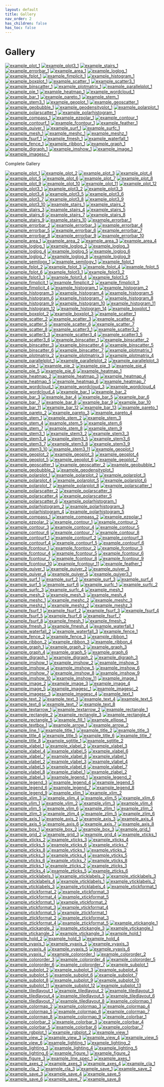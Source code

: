 ```yaml
---
layout: default
title: Gallery
nav_order: 2
has_children: false
has_toc: false
---
```

# Gallery

[![example_plot_1](examples/line_plot/plot/plot_1_thumb.png)](GALLERY.md#plot_1) [![example_plot3_1](examples/line_plot/plot3/plot3_1_thumb.png)](GALLERY.md#plot3_1) [![example_stairs_1](examples/line_plot/stairs/stairs_1_thumb.png)](GALLERY.md#stairs_1) [![example_errorbar_1](examples/line_plot/errorbar/errorbar_1_thumb.png)](GALLERY.md#errorbar_1) [![example_area_1](examples/line_plot/area/area_1_thumb.png)](GALLERY.md#area_1) [![example_loglog_1](examples/line_plot/loglog/loglog_1_thumb.png)](GALLERY.md#loglog_1) [![example_fplot_1](examples/line_plot/fplot/fplot_1_thumb.png)](GALLERY.md#fplot_1) [![example_fimplicit_1](examples/line_plot/fimplicit/fimplicit_1_thumb.png)](GALLERY.md#fimplicit_1)  [![example_histogram_1](examples/data_distribution/histogram/histogram_1_thumb.png)](GALLERY.md#histogram_1) [![example_boxplot_1](examples/data_distribution/boxplot/boxplot_1_thumb.png)](GALLERY.md#boxplot_1) [![example_scatter_1](examples/data_distribution/scatter/scatter_1_thumb.png)](GALLERY.md#scatter_1) [![example_scatter3_1](examples/data_distribution/scatter3/scatter3_1_thumb.png)](GALLERY.md#scatter3_1) [![example_binscatter_1](examples/data_distribution/binscatter/binscatter_1_thumb.png)](GALLERY.md#binscatter_1)  [![example_plotmatrix_1](examples/data_distribution/plotmatrix/plotmatrix_1_thumb.png)](GALLERY.md#plotmatrix_1)  [![example_parallelplot_1](examples/data_distribution/parallelplot/parallelplot_1_thumb.png)](GALLERY.md#parallelplot_1)  [![example_pie_1](examples/data_distribution/pie/pie_1_thumb.png)](GALLERY.md#pie_1)  [![example_heatmap_1](examples/data_distribution/heatmap/heatmap_1_thumb.png)](GALLERY.md#heatmap_1)  [![example_wordcloud_1](examples/data_distribution/wordcloud/wordcloud_1_thumb.png)](GALLERY.md#wordcloud_1)  [![example_bar_1](examples/discrete_data/bar/bar_1_thumb.png)](GALLERY.md#bar_1)  [![example_pareto_1](examples/discrete_data/pareto/pareto_1_thumb.png)](GALLERY.md#pareto_1)  [![example_stem_1](examples/discrete_data/stem/stem_1_thumb.png)](GALLERY.md#stem_1)  [![example_stem3_1](examples/discrete_data/stem3/stem3_1_thumb.png)](GALLERY.md#stem3_1)  [![example_geoplot_1](examples/geography/geoplot/geoplot_1_thumb.png)](GALLERY.md#geoplot_1)  [![example_geoscatter_1](examples/geography/geoscatter/geoscatter_1_thumb.png)](GALLERY.md#geoscatter_1)  [![example_geobubble_1](examples/geography/geobubble/geobubble_1_thumb.png)](GALLERY.md#geobubble_1)  [![example_geodensityplot_1](examples/geography/geodensityplot/geodensityplot_1_thumb.png)](GALLERY.md#geodensityplot_1)  [![example_polarplot_1](examples/polar_plots/polarplot/polarplot_1_thumb.png)](GALLERY.md#polarplot_1)  [![example_polarscatter_1](examples/polar_plots/polarscatter/polarscatter_1_thumb.png)](GALLERY.md#polarscatter_1)  [![example_polarhistogram_1](examples/polar_plots/polarhistogram/polarhistogram_1_thumb.png)](GALLERY.md#polarhistogram_1)  [![example_compass_1](examples/polar_plots/compass/compass_1_thumb.png)](GALLERY.md#compass_1)  [![example_ezpolar_1](examples/polar_plots/ezpolar/ezpolar_1_thumb.png)](GALLERY.md#ezpolar_1)  [![example_contour_1](examples/contour_plots/contour/contour_1_thumb.png)](GALLERY.md#contour_1)  [![example_contourf_1](examples/contour_plots/contourf/contourf_1_thumb.png)](GALLERY.md#contourf_1)  [![example_fcontour_1](examples/contour_plots/fcontour/fcontour_1_thumb.png)](GALLERY.md#fcontour_1)  [![example_feather_1](examples/vector_fields/feather/feather_1_thumb.png)](GALLERY.md#feather_1)  [![example_quiver_1](examples/vector_fields/quiver/quiver_1_thumb.png)](GALLERY.md#quiver_1)  [![example_surf_1](examples/surfaces/surf/surf_1_thumb.png)](GALLERY.md#surf_1)  [![example_surfc_1](examples/surfaces/surfc/surfc_1_thumb.png)](GALLERY.md#surfc_1)  [![example_mesh_1](examples/surfaces/mesh/mesh_1_thumb.png)](GALLERY.md#mesh_1)  [![example_meshc_1](examples/surfaces/meshc/meshc_1_thumb.png)](GALLERY.md#meshc_1)  [![example_meshz_1](examples/surfaces/meshz/meshz_1_thumb.png)](GALLERY.md#meshz_1)  [![example_fsurf_1](examples/surfaces/fsurf/fsurf_1_thumb.png)](GALLERY.md#fsurf_1)  [![example_fmesh_1](examples/surfaces/fmesh/fmesh_1_thumb.png)](GALLERY.md#fmesh_1)  [![example_waterfall_1](examples/surfaces/waterfall/waterfall_1_thumb.png)](GALLERY.md#waterfall_1)  [![example_fence_1](examples/surfaces/fence/fence_1_thumb.png)](GALLERY.md#fence_1)  [![example_ribbon_1](examples/surfaces/ribbon/ribbon_1_thumb.png)](GALLERY.md#ribbon_1)  [![example_graph_1](examples/graphs/graph/graph_1_thumb.png)](GALLERY.md#graph_1)  [![example_digraph_1](examples/graphs/digraph/digraph_1_thumb.png)](GALLERY.md#digraph_1)  [![example_imshow_1](examples/images/imshow/imshow_1_thumb.png)](GALLERY.md#imshow_1)  [![example_image_1](examples/images/image/image_1_thumb.png)](GALLERY.md#image_1)  [![example_imagesc_1](examples/images/imagesc/imagesc_1_thumb.png)](GALLERY.md#imagesc_1)


Complete Gallery
    
[![example_plot_1](examples/line_plot/plot/plot_1_thumb.png)](GALLERY.md#plot_1)  [![example_plot_2](examples/line_plot/plot/plot_2_thumb.png)](GALLERY.md#plot_2)  [![example_plot_3](examples/line_plot/plot/plot_3_thumb.png)](GALLERY.md#plot_3)  [![example_plot_4](examples/line_plot/plot/plot_4_thumb.png)](GALLERY.md#plot_4)  [![example_plot_5](examples/line_plot/plot/plot_5_thumb.png)](GALLERY.md#plot_5)  [![example_plot_6](examples/line_plot/plot/plot_6_thumb.png)](GALLERY.md#plot_6)  [![example_plot_7](examples/line_plot/plot/plot_7_thumb.png)](GALLERY.md#plot_7)  [![example_plot_8](examples/line_plot/plot/plot_8_thumb.png)](GALLERY.md#plot_8)  [![example_plot_9](examples/line_plot/plot/plot_9_thumb.png)](GALLERY.md#plot_9)  [![example_plot_10](examples/line_plot/plot/plot_10_thumb.png)](GALLERY.md#plot_10)  [![example_plot_11](examples/line_plot/plot/plot_11_thumb.png)](GALLERY.md#plot_11)  [![example_plot_12](examples/line_plot/plot/plot_12_thumb.png)](GALLERY.md#plot_12)  [![example_plot3_1](examples/line_plot/plot3/plot3_1_thumb.png)](GALLERY.md#plot3_1)  [![example_plot3_2](examples/line_plot/plot3/plot3_2_thumb.png)](GALLERY.md#plot3_2)  [![example_plot3_3](examples/line_plot/plot3/plot3_3_thumb.png)](GALLERY.md#plot3_3)  [![example_plot3_4](examples/line_plot/plot3/plot3_4_thumb.png)](GALLERY.md#plot3_4)  [![example_plot3_5](examples/line_plot/plot3/plot3_5_thumb.png)](GALLERY.md#plot3_5)  [![example_plot3_6](examples/line_plot/plot3/plot3_6_thumb.png)](GALLERY.md#plot3_6)  [![example_plot3_7](examples/line_plot/plot3/plot3_7_thumb.png)](GALLERY.md#plot3_7)  [![example_plot3_8](examples/line_plot/plot3/plot3_8_thumb.png)](GALLERY.md#plot3_8)  [![example_plot3_9](examples/line_plot/plot3/plot3_9_thumb.png)](GALLERY.md#plot3_9)  [![example_plot3_10](examples/line_plot/plot3/plot3_10_thumb.png)](GALLERY.md#plot3_10)  [![example_stairs_1](examples/line_plot/stairs/stairs_1_thumb.png)](GALLERY.md#stairs_1)  [![example_stairs_2](examples/line_plot/stairs/stairs_2_thumb.png)](GALLERY.md#stairs_2)  [![example_stairs_3](examples/line_plot/stairs/stairs_3_thumb.png)](GALLERY.md#stairs_3)  [![example_stairs_4](examples/line_plot/stairs/stairs_4_thumb.png)](GALLERY.md#stairs_4)  [![example_stairs_5](examples/line_plot/stairs/stairs_5_thumb.png)](GALLERY.md#stairs_5)  [![example_stairs_6](examples/line_plot/stairs/stairs_6_thumb.png)](GALLERY.md#stairs_6)  [![example_stairs_7](examples/line_plot/stairs/stairs_7_thumb.png)](GALLERY.md#stairs_7)  [![example_stairs_8](examples/line_plot/stairs/stairs_8_thumb.png)](GALLERY.md#stairs_8)  [![example_stairs_9](examples/line_plot/stairs/stairs_9_thumb.png)](GALLERY.md#stairs_9)  [![example_stairs_10](examples/line_plot/stairs/stairs_10_thumb.png)](GALLERY.md#stairs_10)  [![example_errorbar_1](examples/line_plot/errorbar/errorbar_1_thumb.png)](GALLERY.md#errorbar_1)  [![example_errorbar_2](examples/line_plot/errorbar/errorbar_2_thumb.png)](GALLERY.md#errorbar_2)  [![example_errorbar_3](examples/line_plot/errorbar/errorbar_3_thumb.png)](GALLERY.md#errorbar_3)  [![example_errorbar_4](examples/line_plot/errorbar/errorbar_4_thumb.png)](GALLERY.md#errorbar_4)  [![example_errorbar_5](examples/line_plot/errorbar/errorbar_5_thumb.png)](GALLERY.md#errorbar_5)  [![example_errorbar_6](examples/line_plot/errorbar/errorbar_6_thumb.png)](GALLERY.md#errorbar_6)  [![example_errorbar_7](examples/line_plot/errorbar/errorbar_7_thumb.png)](GALLERY.md#errorbar_7)  [![example_errorbar_8](examples/line_plot/errorbar/errorbar_8_thumb.png)](GALLERY.md#errorbar_8)  [![example_errorbar_9](examples/line_plot/errorbar/errorbar_9_thumb.png)](GALLERY.md#errorbar_9)  [![example_errorbar_10](examples/line_plot/errorbar/errorbar_10_thumb.png)](GALLERY.md#errorbar_10)  [![example_area_1](examples/line_plot/area/area_1_thumb.png)](GALLERY.md#area_1)  [![example_area_2](examples/line_plot/area/area_2_thumb.png)](GALLERY.md#area_2)  [![example_area_3](examples/line_plot/area/area_3_thumb.png)](GALLERY.md#area_3)  [![example_area_4](examples/line_plot/area/area_4_thumb.png)](GALLERY.md#area_4)  [![example_loglog_1](examples/line_plot/loglog/loglog_1_thumb.png)](GALLERY.md#loglog_1)  [![example_loglog_2](examples/line_plot/loglog/loglog_2_thumb.png)](GALLERY.md#loglog_2)  [![example_loglog_3](examples/line_plot/loglog/loglog_3_thumb.png)](GALLERY.md#loglog_3)  [![example_loglog_4](examples/line_plot/loglog/loglog_4_thumb.png)](GALLERY.md#loglog_4)  [![example_loglog_5](examples/line_plot/loglog/loglog_5_thumb.png)](GALLERY.md#loglog_5)  [![example_loglog_6](examples/line_plot/loglog/loglog_6_thumb.png)](GALLERY.md#loglog_6)  [![example_loglog_7](examples/line_plot/loglog/loglog_7_thumb.png)](GALLERY.md#loglog_7)  [![example_loglog_8](examples/line_plot/loglog/loglog_8_thumb.png)](GALLERY.md#loglog_8)  [![example_loglog_9](examples/line_plot/loglog/loglog_9_thumb.png)](GALLERY.md#loglog_9)  [![example_semilogx_1](examples/line_plot/semilogx/semilogx_1_thumb.png)](GALLERY.md#semilogx_1)  [![example_semilogy_1](examples/line_plot/semilogy/semilogy_1_thumb.png)](GALLERY.md#semilogy_1)  [![example_fplot_1](examples/line_plot/fplot/fplot_1_thumb.png)](GALLERY.md#fplot_1)  [![example_fplot_2](examples/line_plot/fplot/fplot_2_thumb.png)](GALLERY.md#fplot_2)  [![example_fplot_3](examples/line_plot/fplot/fplot_3_thumb.png)](GALLERY.md#fplot_3)  [![example_fplot_4](examples/line_plot/fplot/fplot_4_thumb.png)](GALLERY.md#fplot_4)  [![example_fplot_5](examples/line_plot/fplot/fplot_5_thumb.png)](GALLERY.md#fplot_5)  [![example_fplot_6](examples/line_plot/fplot/fplot_6_thumb.png)](GALLERY.md#fplot_6)  [![example_fplot3_1](examples/line_plot/fplot3/fplot3_1_thumb.png)](GALLERY.md#fplot3_1)  [![example_fplot3_2](examples/line_plot/fplot3/fplot3_2_thumb.png)](GALLERY.md#fplot3_2)  [![example_fplot3_3](examples/line_plot/fplot3/fplot3_3_thumb.png)](GALLERY.md#fplot3_3)  [![example_fplot3_4](examples/line_plot/fplot3/fplot3_4_thumb.png)](GALLERY.md#fplot3_4)  [![example_fplot3_5](examples/line_plot/fplot3/fplot3_5_thumb.png)](GALLERY.md#fplot3_5)  [![example_fimplicit_1](examples/line_plot/fimplicit/fimplicit_1_thumb.png)](GALLERY.md#fimplicit_1)  [![example_fimplicit_2](examples/line_plot/fimplicit/fimplicit_2_thumb.png)](GALLERY.md#fimplicit_2)  [![example_fimplicit_3](examples/line_plot/fimplicit/fimplicit_3_thumb.png)](GALLERY.md#fimplicit_3)  [![example_fimplicit_4](examples/line_plot/fimplicit/fimplicit_4_thumb.png)](GALLERY.md#fimplicit_4)  [![example_histogram_1](examples/data_distribution/histogram/histogram_1_thumb.png)](GALLERY.md#histogram_1)  [![example_histogram_2](examples/data_distribution/histogram/histogram_2_thumb.png)](GALLERY.md#histogram_2)  [![example_histogram_3](examples/data_distribution/histogram/histogram_3_thumb.png)](GALLERY.md#histogram_3)  [![example_histogram_4](examples/data_distribution/histogram/histogram_4_thumb.png)](GALLERY.md#histogram_4)  [![example_histogram_5](examples/data_distribution/histogram/histogram_5_thumb.png)](GALLERY.md#histogram_5)  [![example_histogram_6](examples/data_distribution/histogram/histogram_6_thumb.png)](GALLERY.md#histogram_6)  [![example_histogram_7](examples/data_distribution/histogram/histogram_7_thumb.png)](GALLERY.md#histogram_7)  [![example_histogram_8](examples/data_distribution/histogram/histogram_8_thumb.png)](GALLERY.md#histogram_8)  [![example_histogram_9](examples/data_distribution/histogram/histogram_9_thumb.png)](GALLERY.md#histogram_9)  [![example_histogram_10](examples/data_distribution/histogram/histogram_10_thumb.png)](GALLERY.md#histogram_10)  [![example_histogram_11](examples/data_distribution/histogram/histogram_11_thumb.png)](GALLERY.md#histogram_11)  [![example_histogram_12](examples/data_distribution/histogram/histogram_12_thumb.png)](GALLERY.md#histogram_12)  [![example_histogram_14](examples/data_distribution/histogram/histogram_14_thumb.png)](GALLERY.md#histogram_14)  [![example_boxplot_1](examples/data_distribution/boxplot/boxplot_1_thumb.png)](GALLERY.md#boxplot_1)  [![example_boxplot_2](examples/data_distribution/boxplot/boxplot_2_thumb.png)](GALLERY.md#boxplot_2)  [![example_boxplot_3](examples/data_distribution/boxplot/boxplot_3_thumb.png)](GALLERY.md#boxplot_3)  [![example_scatter_1](examples/data_distribution/scatter/scatter_1_thumb.png)](GALLERY.md#scatter_1)  [![example_scatter_2](examples/data_distribution/scatter/scatter_2_thumb.png)](GALLERY.md#scatter_2)  [![example_scatter_3](examples/data_distribution/scatter/scatter_3_thumb.png)](GALLERY.md#scatter_3)  [![example_scatter_4](examples/data_distribution/scatter/scatter_4_thumb.png)](GALLERY.md#scatter_4)  [![example_scatter_5](examples/data_distribution/scatter/scatter_5_thumb.png)](GALLERY.md#scatter_5)  [![example_scatter_6](examples/data_distribution/scatter/scatter_6_thumb.png)](GALLERY.md#scatter_6)  [![example_scatter_7](examples/data_distribution/scatter/scatter_7_thumb.png)](GALLERY.md#scatter_7)  [![example_scatter_8](examples/data_distribution/scatter/scatter_8_thumb.png)](GALLERY.md#scatter_8)  [![example_scatter3_1](examples/data_distribution/scatter3/scatter3_1_thumb.png)](GALLERY.md#scatter3_1)  [![example_scatter3_2](examples/data_distribution/scatter3/scatter3_2_thumb.png)](GALLERY.md#scatter3_2)  [![example_scatter3_3](examples/data_distribution/scatter3/scatter3_3_thumb.png)](GALLERY.md#scatter3_3)  [![example_scatter3_4](examples/data_distribution/scatter3/scatter3_4_thumb.png)](GALLERY.md#scatter3_4)  [![example_scatter3_5](examples/data_distribution/scatter3/scatter3_5_thumb.png)](GALLERY.md#scatter3_5)  [![example_scatter3_6](examples/data_distribution/scatter3/scatter3_6_thumb.png)](GALLERY.md#scatter3_6)  [![example_binscatter_1](examples/data_distribution/binscatter/binscatter_1_thumb.png)](GALLERY.md#binscatter_1)  [![example_binscatter_2](examples/data_distribution/binscatter/binscatter_2_thumb.png)](GALLERY.md#binscatter_2)  [![example_binscatter_3](examples/data_distribution/binscatter/binscatter_3_thumb.png)](GALLERY.md#binscatter_3)  [![example_binscatter_4](examples/data_distribution/binscatter/binscatter_4_thumb.png)](GALLERY.md#binscatter_4)  [![example_binscatter_5](examples/data_distribution/binscatter/binscatter_5_thumb.png)](GALLERY.md#binscatter_5)  [![example_binscatter_6](examples/data_distribution/binscatter/binscatter_6_thumb.png)](GALLERY.md#binscatter_6)  [![example_binscatter_7](examples/data_distribution/binscatter/binscatter_7_thumb.png)](GALLERY.md#binscatter_7)  [![example_plotmatrix_1](examples/data_distribution/plotmatrix/plotmatrix_1_thumb.png)](GALLERY.md#plotmatrix_1)  [![example_plotmatrix_2](examples/data_distribution/plotmatrix/plotmatrix_2_thumb.png)](GALLERY.md#plotmatrix_2)  [![example_plotmatrix_3](examples/data_distribution/plotmatrix/plotmatrix_3_thumb.png)](GALLERY.md#plotmatrix_3)  [![example_plotmatrix_4](examples/data_distribution/plotmatrix/plotmatrix_4_thumb.png)](GALLERY.md#plotmatrix_4)  [![example_parallelplot_1](examples/data_distribution/parallelplot/parallelplot_1_thumb.png)](GALLERY.md#parallelplot_1)  [![example_parallelplot_2](examples/data_distribution/parallelplot/parallelplot_2_thumb.png)](GALLERY.md#parallelplot_2)  [![example_parallelplot_3](examples/data_distribution/parallelplot/parallelplot_3_thumb.png)](GALLERY.md#parallelplot_3)  [![example_pie_1](examples/data_distribution/pie/pie_1_thumb.png)](GALLERY.md#pie_1)  [![example_pie_2](examples/data_distribution/pie/pie_2_thumb.png)](GALLERY.md#pie_2)  [![example_pie_3](examples/data_distribution/pie/pie_3_thumb.png)](GALLERY.md#pie_3)  [![example_pie_4](examples/data_distribution/pie/pie_4_thumb.png)](GALLERY.md#pie_4)  [![example_pie_5](examples/data_distribution/pie/pie_5_thumb.png)](GALLERY.md#pie_5)  [![example_pie_6](examples/data_distribution/pie/pie_6_thumb.png)](GALLERY.md#pie_6)  [![example_heatmap_1](examples/data_distribution/heatmap/heatmap_1_thumb.png)](GALLERY.md#heatmap_1)  [![example_heatmap_2](examples/data_distribution/heatmap/heatmap_2_thumb.png)](GALLERY.md#heatmap_2)  [![example_heatmap_3](examples/data_distribution/heatmap/heatmap_3_thumb.png)](GALLERY.md#heatmap_3)  [![example_heatmap_4](examples/data_distribution/heatmap/heatmap_4_thumb.png)](GALLERY.md#heatmap_4)  [![example_heatmap_5](examples/data_distribution/heatmap/heatmap_5_thumb.png)](GALLERY.md#heatmap_5)  [![example_heatmap_6](examples/data_distribution/heatmap/heatmap_6_thumb.png)](GALLERY.md#heatmap_6)  [![example_heatmap_7](examples/data_distribution/heatmap/heatmap_7_thumb.png)](GALLERY.md#heatmap_7)  [![example_wordcloud_1](examples/data_distribution/wordcloud/wordcloud_1_thumb.png)](GALLERY.md#wordcloud_1)  [![example_wordcloud_3](examples/data_distribution/wordcloud/wordcloud_3_thumb.png)](GALLERY.md#wordcloud_3)  [![example_wordcloud_4](examples/data_distribution/wordcloud/wordcloud_4_thumb.png)](GALLERY.md#wordcloud_4)  [![example_wordcloud_4](examples/data_distribution/wordcloud/wordcloud_4_thumb.png)](GALLERY.md#wordcloud_4)  [![example_bar_1](examples/discrete_data/bar/bar_1_thumb.png)](GALLERY.md#bar_1)  [![example_bar_2](examples/discrete_data/bar/bar_2_thumb.png)](GALLERY.md#bar_2)  [![example_bar_3](examples/discrete_data/bar/bar_3_thumb.png)](GALLERY.md#bar_3)  [![example_bar_4](examples/discrete_data/bar/bar_4_thumb.png)](GALLERY.md#bar_4)  [![example_bar_5](examples/discrete_data/bar/bar_5_thumb.png)](GALLERY.md#bar_5)  [![example_bar_6](examples/discrete_data/bar/bar_6_thumb.png)](GALLERY.md#bar_6)  [![example_bar_7](examples/discrete_data/bar/bar_7_thumb.png)](GALLERY.md#bar_7)  [![example_bar_8](examples/discrete_data/bar/bar_8_thumb.png)](GALLERY.md#bar_8)  [![example_bar_9](examples/discrete_data/bar/bar_9_thumb.png)](GALLERY.md#bar_9)  [![example_bar_10](examples/discrete_data/bar/bar_10_thumb.png)](GALLERY.md#bar_10)  [![example_bar_11](examples/discrete_data/bar/bar_11_thumb.png)](GALLERY.md#bar_11)  [![example_bar_12](examples/discrete_data/bar/bar_12_thumb.png)](GALLERY.md#bar_12)  [![example_bar_13](examples/discrete_data/bar/bar_13_thumb.png)](GALLERY.md#bar_13)  [![example_pareto_1](examples/discrete_data/pareto/pareto_1_thumb.png)](GALLERY.md#pareto_1)  [![example_pareto_2](examples/discrete_data/pareto/pareto_2_thumb.png)](GALLERY.md#pareto_2)  [![example_pareto_3](examples/discrete_data/pareto/pareto_3_thumb.png)](GALLERY.md#pareto_3)  [![example_pareto_4](examples/discrete_data/pareto/pareto_4_thumb.png)](GALLERY.md#pareto_4)  [![example_stem_1](examples/discrete_data/stem/stem_1_thumb.png)](GALLERY.md#stem_1)  [![example_stem_2](examples/discrete_data/stem/stem_2_thumb.png)](GALLERY.md#stem_2)  [![example_stem_3](examples/discrete_data/stem/stem_3_thumb.png)](GALLERY.md#stem_3)  [![example_stem_4](examples/discrete_data/stem/stem_4_thumb.png)](GALLERY.md#stem_4)  [![example_stem_5](examples/discrete_data/stem/stem_5_thumb.png)](GALLERY.md#stem_5)  [![example_stem_6](examples/discrete_data/stem/stem_6_thumb.png)](GALLERY.md#stem_6)  [![example_stem_7](examples/discrete_data/stem/stem_7_thumb.png)](GALLERY.md#stem_7)  [![example_stem_8](examples/discrete_data/stem/stem_8_thumb.png)](GALLERY.md#stem_8)  [![example_stem_9](examples/discrete_data/stem/stem_9_thumb.png)](GALLERY.md#stem_9)  [![example_stem3_1](examples/discrete_data/stem3/stem3_1_thumb.png)](GALLERY.md#stem3_1)  [![example_stem3_2](examples/discrete_data/stem3/stem3_2_thumb.png)](GALLERY.md#stem3_2)  [![example_stem3_3](examples/discrete_data/stem3/stem3_3_thumb.png)](GALLERY.md#stem3_3)  [![example_stem3_4](examples/discrete_data/stem3/stem3_4_thumb.png)](GALLERY.md#stem3_4)  [![example_stem3_5](examples/discrete_data/stem3/stem3_5_thumb.png)](GALLERY.md#stem3_5)  [![example_stem3_6](examples/discrete_data/stem3/stem3_6_thumb.png)](GALLERY.md#stem3_6)  [![example_stem3_7](examples/discrete_data/stem3/stem3_7_thumb.png)](GALLERY.md#stem3_7)  [![example_stem3_8](examples/discrete_data/stem3/stem3_8_thumb.png)](GALLERY.md#stem3_8)  [![example_stem3_9](examples/discrete_data/stem3/stem3_9_thumb.png)](GALLERY.md#stem3_9)  [![example_stem3_10](examples/discrete_data/stem3/stem3_10_thumb.png)](GALLERY.md#stem3_10)  [![example_stem3_11](examples/discrete_data/stem3/stem3_11_thumb.png)](GALLERY.md#stem3_11)  [![example_geoplot_1](examples/geography/geoplot/geoplot_1_thumb.png)](GALLERY.md#geoplot_1)  [![example_geoplot_2](examples/geography/geoplot/geoplot_2_thumb.png)](GALLERY.md#geoplot_2)  [![example_geoplot_3](examples/geography/geoplot/geoplot_3_thumb.png)](GALLERY.md#geoplot_3)  [![example_geoplot_4](examples/geography/geoplot/geoplot_4_thumb.png)](GALLERY.md#geoplot_4)  [![example_geoplot_5](examples/geography/geoplot/geoplot_5_thumb.png)](GALLERY.md#geoplot_5)  [![example_geoplot_6](examples/geography/geoplot/geoplot_6_thumb.png)](GALLERY.md#geoplot_6)  [![example_geoplot_7](examples/geography/geoplot/geoplot_7_thumb.png)](GALLERY.md#geoplot_7)  [![example_geoscatter_1](examples/geography/geoscatter/geoscatter_1_thumb.png)](GALLERY.md#geoscatter_1)  [![example_geoscatter_2](examples/geography/geoscatter/geoscatter_2_thumb.png)](GALLERY.md#geoscatter_2)  [![example_geobubble_1](examples/geography/geobubble/geobubble_1_thumb.png)](GALLERY.md#geobubble_1)  [![example_geobubble_2](examples/geography/geobubble/geobubble_2_thumb.png)](GALLERY.md#geobubble_2)  [![example_geodensityplot_1](examples/geography/geodensityplot/geodensityplot_1_thumb.png)](GALLERY.md#geodensityplot_1)  [![example_polarplot_1](examples/polar_plots/polarplot/polarplot_1_thumb.png)](GALLERY.md#polarplot_1)  [![example_polarplot_2](examples/polar_plots/polarplot/polarplot_2_thumb.png)](GALLERY.md#polarplot_2)  [![example_polarplot_3](examples/polar_plots/polarplot/polarplot_3_thumb.png)](GALLERY.md#polarplot_3)  [![example_polarplot_4](examples/polar_plots/polarplot/polarplot_4_thumb.png)](GALLERY.md#polarplot_4)  [![example_polarplot_5](examples/polar_plots/polarplot/polarplot_5_thumb.png)](GALLERY.md#polarplot_5)  [![example_polarplot_6](examples/polar_plots/polarplot/polarplot_6_thumb.png)](GALLERY.md#polarplot_6)  [![example_polarplot_7](examples/polar_plots/polarplot/polarplot_7_thumb.png)](GALLERY.md#polarplot_7)  [![example_polarplot_8](examples/polar_plots/polarplot/polarplot_8_thumb.png)](GALLERY.md#polarplot_8)  [![example_polarscatter_1](examples/polar_plots/polarscatter/polarscatter_1_thumb.png)](GALLERY.md#polarscatter_1)  [![example_polarscatter_2](examples/polar_plots/polarscatter/polarscatter_2_thumb.png)](GALLERY.md#polarscatter_2)  [![example_polarscatter_3](examples/polar_plots/polarscatter/polarscatter_3_thumb.png)](GALLERY.md#polarscatter_3)  [![example_polarscatter_4](examples/polar_plots/polarscatter/polarscatter_4_thumb.png)](GALLERY.md#polarscatter_4)  [![example_polarscatter_5](examples/polar_plots/polarscatter/polarscatter_5_thumb.png)](GALLERY.md#polarscatter_5)  [![example_polarscatter_6](examples/polar_plots/polarscatter/polarscatter_6_thumb.png)](GALLERY.md#polarscatter_6)  [![example_polarhistogram_1](examples/polar_plots/polarhistogram/polarhistogram_1_thumb.png)](GALLERY.md#polarhistogram_1)  [![example_polarhistogram_2](examples/polar_plots/polarhistogram/polarhistogram_2_thumb.png)](GALLERY.md#polarhistogram_2)  [![example_polarhistogram_3](examples/polar_plots/polarhistogram/polarhistogram_3_thumb.png)](GALLERY.md#polarhistogram_3)  [![example_polarhistogram_4](examples/polar_plots/polarhistogram/polarhistogram_4_thumb.png)](GALLERY.md#polarhistogram_4)  [![example_polarhistogram_5](examples/polar_plots/polarhistogram/polarhistogram_5_thumb.png)](GALLERY.md#polarhistogram_5)  [![example_compass_1](examples/polar_plots/compass/compass_1_thumb.png)](GALLERY.md#compass_1)  [![example_compass_2](examples/polar_plots/compass/compass_2_thumb.png)](GALLERY.md#compass_2)  [![example_ezpolar_1](examples/polar_plots/ezpolar/ezpolar_1_thumb.png)](GALLERY.md#ezpolar_1)  [![example_ezpolar_2](examples/polar_plots/ezpolar/ezpolar_2_thumb.png)](GALLERY.md#ezpolar_2)  [![example_contour_1](examples/contour_plots/contour/contour_1_thumb.png)](GALLERY.md#contour_1)  [![example_contour_2](examples/contour_plots/contour/contour_2_thumb.png)](GALLERY.md#contour_2)  [![example_contour_3](examples/contour_plots/contour/contour_3_thumb.png)](GALLERY.md#contour_3)  [![example_contour_4](examples/contour_plots/contour/contour_4_thumb.png)](GALLERY.md#contour_4)  [![example_contour_5](examples/contour_plots/contour/contour_5_thumb.png)](GALLERY.md#contour_5)  [![example_contour_6](examples/contour_plots/contour/contour_6_thumb.png)](GALLERY.md#contour_6)  [![example_contour_7](examples/contour_plots/contour/contour_7_thumb.png)](GALLERY.md#contour_7)  [![example_contour_8](examples/contour_plots/contour/contour_8_thumb.png)](GALLERY.md#contour_8)  [![example_contourf_1](examples/contour_plots/contourf/contourf_1_thumb.png)](GALLERY.md#contourf_1)  [![example_contourf_2](examples/contour_plots/contourf/contourf_2_thumb.png)](GALLERY.md#contourf_2)  [![example_contourf_3](examples/contour_plots/contourf/contourf_3_thumb.png)](GALLERY.md#contourf_3)  [![example_contourf_4](examples/contour_plots/contourf/contourf_4_thumb.png)](GALLERY.md#contourf_4)  [![example_contourf_5](examples/contour_plots/contourf/contourf_5_thumb.png)](GALLERY.md#contourf_5)  [![example_contourf_6](examples/contour_plots/contourf/contourf_6_thumb.png)](GALLERY.md#contourf_6)  [![example_fcontour_1](examples/contour_plots/fcontour/fcontour_1_thumb.png)](GALLERY.md#fcontour_1)  [![example_fcontour_2](examples/contour_plots/fcontour/fcontour_2_thumb.png)](GALLERY.md#fcontour_2)  [![example_fcontour_3](examples/contour_plots/fcontour/fcontour_3_thumb.png)](GALLERY.md#fcontour_3)  [![example_fcontour_4](examples/contour_plots/fcontour/fcontour_4_thumb.png)](GALLERY.md#fcontour_4)  [![example_fcontour_5](examples/contour_plots/fcontour/fcontour_5_thumb.png)](GALLERY.md#fcontour_5)  [![example_fcontour_6](examples/contour_plots/fcontour/fcontour_6_thumb.png)](GALLERY.md#fcontour_6)  [![example_fcontour_7](examples/contour_plots/fcontour/fcontour_7_thumb.png)](GALLERY.md#fcontour_7)  [![example_fcontour_8](examples/contour_plots/fcontour/fcontour_8_thumb.png)](GALLERY.md#fcontour_8)  [![example_fcontour_9](examples/contour_plots/fcontour/fcontour_9_thumb.png)](GALLERY.md#fcontour_9)  [![example_fcontour_10](examples/contour_plots/fcontour/fcontour_10_thumb.png)](GALLERY.md#fcontour_10)  [![example_fcontour_11](examples/contour_plots/fcontour/fcontour_11_thumb.png)](GALLERY.md#fcontour_11)  [![example_feather_1](examples/vector_fields/feather/feather_1_thumb.png)](GALLERY.md#feather_1)  [![example_quiver_1](examples/vector_fields/quiver/quiver_1_thumb.png)](GALLERY.md#quiver_1)  [![example_quiver_2](examples/vector_fields/quiver/quiver_2_thumb.png)](GALLERY.md#quiver_2)  [![example_quiver_3](examples/vector_fields/quiver/quiver_3_thumb.png)](GALLERY.md#quiver_3)  [![example_quiver_4](examples/vector_fields/quiver/quiver_4_thumb.png)](GALLERY.md#quiver_4)  [![example_quiver_5](examples/vector_fields/quiver/quiver_5_thumb.png)](GALLERY.md#quiver_5)  [![example_quiver3_1](examples/vector_fields/quiver3/quiver3_1_thumb.png)](GALLERY.md#quiver3_1)  [![example_surf_1](examples/surfaces/surf/surf_1_thumb.png)](GALLERY.md#surf_1)  [![example_surf_2](examples/surfaces/surf/surf_2_thumb.png)](GALLERY.md#surf_2)  [![example_surf_3](examples/surfaces/surf/surf_3_thumb.png)](GALLERY.md#surf_3)  [![example_surf_4](examples/surfaces/surf/surf_4_thumb.png)](GALLERY.md#surf_4)  [![example_surf_5](examples/surfaces/surf/surf_5_thumb.png)](GALLERY.md#surf_5)  [![example_surf_6](examples/surfaces/surf/surf_6_thumb.png)](GALLERY.md#surf_6)  [![example_surfc_1](examples/surfaces/surfc/surfc_1_thumb.png)](GALLERY.md#surfc_1)  [![example_surfc_2](examples/surfaces/surfc/surfc_2_thumb.png)](GALLERY.md#surfc_2)  [![example_surfc_3](examples/surfaces/surfc/surfc_3_thumb.png)](GALLERY.md#surfc_3)  [![example_surfc_4](examples/surfaces/surfc/surfc_4_thumb.png)](GALLERY.md#surfc_4)  [![example_mesh_1](examples/surfaces/mesh/mesh_1_thumb.png)](GALLERY.md#mesh_1)  [![example_mesh_2](examples/surfaces/mesh/mesh_2_thumb.png)](GALLERY.md#mesh_2)  [![example_mesh_3](examples/surfaces/mesh/mesh_3_thumb.png)](GALLERY.md#mesh_3)  [![example_mesh_4](examples/surfaces/mesh/mesh_4_thumb.png)](GALLERY.md#mesh_4)  [![example_meshc_1](examples/surfaces/meshc/meshc_1_thumb.png)](GALLERY.md#meshc_1)  [![example_meshc_2](examples/surfaces/meshc/meshc_2_thumb.png)](GALLERY.md#meshc_2)  [![example_meshc_3](examples/surfaces/meshc/meshc_3_thumb.png)](GALLERY.md#meshc_3)  [![example_meshz_1](examples/surfaces/meshz/meshz_1_thumb.png)](GALLERY.md#meshz_1)  [![example_meshz_2](examples/surfaces/meshz/meshz_2_thumb.png)](GALLERY.md#meshz_2)  [![example_meshz_3](examples/surfaces/meshz/meshz_3_thumb.png)](GALLERY.md#meshz_3)  [![example_fsurf_1](examples/surfaces/fsurf/fsurf_1_thumb.png)](GALLERY.md#fsurf_1)  [![example_fsurf_2](examples/surfaces/fsurf/fsurf_2_thumb.png)](GALLERY.md#fsurf_2)  [![example_fsurf_3](examples/surfaces/fsurf/fsurf_3_thumb.png)](GALLERY.md#fsurf_3)  [![example_fsurf_4](examples/surfaces/fsurf/fsurf_4_thumb.png)](GALLERY.md#fsurf_4)  [![example_fsurf_5](examples/surfaces/fsurf/fsurf_5_thumb.png)](GALLERY.md#fsurf_5)  [![example_fsurf_6](examples/surfaces/fsurf/fsurf_6_thumb.png)](GALLERY.md#fsurf_6)  [![example_fsurf_7](examples/surfaces/fsurf/fsurf_7_thumb.png)](GALLERY.md#fsurf_7)  [![example_fsurf_8](examples/surfaces/fsurf/fsurf_8_thumb.png)](GALLERY.md#fsurf_8)  [![example_fmesh_1](examples/surfaces/fmesh/fmesh_1_thumb.png)](GALLERY.md#fmesh_1)  [![example_fmesh_2](examples/surfaces/fmesh/fmesh_2_thumb.png)](GALLERY.md#fmesh_2)  [![example_fmesh_3](examples/surfaces/fmesh/fmesh_3_thumb.png)](GALLERY.md#fmesh_3)  [![example_fmesh_4](examples/surfaces/fmesh/fmesh_4_thumb.png)](GALLERY.md#fmesh_4)  [![example_waterfall_1](examples/surfaces/waterfall/waterfall_1_thumb.png)](GALLERY.md#waterfall_1)  [![example_waterfall_2](examples/surfaces/waterfall/waterfall_2_thumb.png)](GALLERY.md#waterfall_2)  [![example_waterfall_3](examples/surfaces/waterfall/waterfall_3_thumb.png)](GALLERY.md#waterfall_3)  [![example_fence_1](examples/surfaces/fence/fence_1_thumb.png)](GALLERY.md#fence_1)  [![example_fence_2](examples/surfaces/fence/fence_2_thumb.png)](GALLERY.md#fence_2)  [![example_fence_3](examples/surfaces/fence/fence_3_thumb.png)](GALLERY.md#fence_3)  [![example_ribbon_1](examples/surfaces/ribbon/ribbon_1_thumb.png)](GALLERY.md#ribbon_1)  [![example_ribbon_2](examples/surfaces/ribbon/ribbon_2_thumb.png)](GALLERY.md#ribbon_2)  [![example_ribbon_3](examples/surfaces/ribbon/ribbon_3_thumb.png)](GALLERY.md#ribbon_3)  [![example_ribbon_4](examples/surfaces/ribbon/ribbon_4_thumb.png)](GALLERY.md#ribbon_4)  [![example_graph_1](examples/graphs/graph/graph_1_thumb.png)](GALLERY.md#graph_1)  [![example_graph_2](examples/graphs/graph/graph_2_thumb.png)](GALLERY.md#graph_2)  [![example_graph_3](examples/graphs/graph/graph_3_thumb.png)](GALLERY.md#graph_3)  [![example_graph_4](examples/graphs/graph/graph_4_thumb.png)](GALLERY.md#graph_4)  [![example_graph_5](examples/graphs/graph/graph_5_thumb.png)](GALLERY.md#graph_5)  [![example_graph_6](examples/graphs/graph/graph_6_thumb.png)](GALLERY.md#graph_6)  [![example_digraph_1](examples/graphs/digraph/digraph_1_thumb.png)](GALLERY.md#digraph_1)  [![example_digraph_2](examples/graphs/digraph/digraph_2_thumb.png)](GALLERY.md#digraph_2)  [![example_digraph_3](examples/graphs/digraph/digraph_3_thumb.png)](GALLERY.md#digraph_3)  [![example_imshow_1](examples/images/imshow/imshow_1_thumb.png)](GALLERY.md#imshow_1)  [![example_imshow_2](examples/images/imshow/imshow_2_thumb.png)](GALLERY.md#imshow_2)  [![example_imshow_3](examples/images/imshow/imshow_3_thumb.png)](GALLERY.md#imshow_3)  [![example_imshow_4](examples/images/imshow/imshow_4_thumb.png)](GALLERY.md#imshow_4)  [![example_imshow_5](examples/images/imshow/imshow_5_thumb.png)](GALLERY.md#imshow_5)  [![example_imshow_6](examples/images/imshow/imshow_6_thumb.png)](GALLERY.md#imshow_6)  [![example_imshow_7](examples/images/imshow/imshow_7_thumb.png)](GALLERY.md#imshow_7)  [![example_imshow_8](examples/images/imshow/imshow_8_thumb.png)](GALLERY.md#imshow_8)  [![example_imshow_9](examples/images/imshow/imshow_9_thumb.png)](GALLERY.md#imshow_9)  [![example_imshow_10](examples/images/imshow/imshow_10_thumb.png)](GALLERY.md#imshow_10)  [![example_imshow_11](examples/images/imshow/imshow_11_thumb.png)](GALLERY.md#imshow_11)  [![example_image_1](examples/images/image/image_1_thumb.png)](GALLERY.md#image_1)  [![example_image_2](examples/images/image/image_2_thumb.png)](GALLERY.md#image_2)  [![example_image_3](examples/images/image/image_3_thumb.png)](GALLERY.md#image_3)  [![example_image_4](examples/images/image/image_4_thumb.png)](GALLERY.md#image_4)  [![example_image_5](examples/images/image/image_5_thumb.png)](GALLERY.md#image_5)  [![example_imagesc_1](examples/images/imagesc/imagesc_1_thumb.png)](GALLERY.md#imagesc_1)  [![example_imagesc_2](examples/images/imagesc/imagesc_2_thumb.png)](GALLERY.md#imagesc_2)  [![example_imagesc_3](examples/images/imagesc/imagesc_3_thumb.png)](GALLERY.md#imagesc_3)  [![example_imagesc_4](examples/images/imagesc/imagesc_4_thumb.png)](GALLERY.md#imagesc_4)  [![example_text_1](examples/annotations/text/text_1_thumb.png)](GALLERY.md#text_1)  [![example_text_2](examples/annotations/text/text_2_thumb.png)](GALLERY.md#text_2)  [![example_text_3](examples/annotations/text/text_3_thumb.png)](GALLERY.md#text_3)  [![example_text_4](examples/annotations/text/text_4_thumb.png)](GALLERY.md#text_4)  [![example_text_5](examples/annotations/text/text_5_thumb.png)](GALLERY.md#text_5)  [![example_text_6](examples/annotations/text/text_6_thumb.png)](GALLERY.md#text_6)  [![example_text_7](examples/annotations/text/text_7_thumb.png)](GALLERY.md#text_7)  [![example_text_8](examples/annotations/text/text_8_thumb.png)](GALLERY.md#text_8)  [![example_textarrow_1](examples/annotations/textarrow/textarrow_1_thumb.png)](GALLERY.md#textarrow_1)  [![example_textarrow_2](examples/annotations/textarrow/textarrow_2_thumb.png)](GALLERY.md#textarrow_2)  [![example_rectangle_1](examples/annotations/rectangle/rectangle_1_thumb.png)](GALLERY.md#rectangle_1)  [![example_rectangle_2](examples/annotations/rectangle/rectangle_2_thumb.png)](GALLERY.md#rectangle_2)  [![example_rectangle_3](examples/annotations/rectangle/rectangle_3_thumb.png)](GALLERY.md#rectangle_3)  [![example_rectangle_4](examples/annotations/rectangle/rectangle_4_thumb.png)](GALLERY.md#rectangle_4)  [![example_rectangle_5](examples/annotations/rectangle/rectangle_5_thumb.png)](GALLERY.md#rectangle_5)  [![example_fill_1](examples/annotations/fill/fill_1_thumb.png)](GALLERY.md#fill_1)  [![example_ellipse_1](examples/annotations/ellipse/ellipse_1_thumb.png)](GALLERY.md#ellipse_1)  [![example_textbox_1](examples/annotations/textbox/textbox_1_thumb.png)](GALLERY.md#textbox_1)  [![example_arrow_1](examples/annotations/arrow/arrow_1_thumb.png)](GALLERY.md#arrow_1)  [![example_arrow_2](examples/annotations/arrow/arrow_2_thumb.png)](GALLERY.md#arrow_2)  [![example_line_1](examples/annotations/line/line_1_thumb.png)](GALLERY.md#line_1)  [![example_title_1](examples/appearance/labels/title/title_1_thumb.png)](GALLERY.md#title_1)  [![example_title_2](examples/appearance/labels/title/title_2_thumb.png)](GALLERY.md#title_2)  [![example_title_3](examples/appearance/labels/title/title_3_thumb.png)](GALLERY.md#title_3)  [![example_title_4](examples/appearance/labels/title/title_4_thumb.png)](GALLERY.md#title_4)  [![example_title_5](examples/appearance/labels/title/title_5_thumb.png)](GALLERY.md#title_5)  [![example_title_6](examples/appearance/labels/title/title_6_thumb.png)](GALLERY.md#title_6)  [![example_title_7](examples/appearance/labels/title/title_7_thumb.png)](GALLERY.md#title_7)  [![example_title_8](examples/appearance/labels/title/title_8_thumb.png)](GALLERY.md#title_8)  [![example_sgtitle_1](examples/appearance/labels/sgtitle/sgtitle_1_thumb.png)](GALLERY.md#sgtitle_1)  [![example_sgtitle_2](examples/appearance/labels/sgtitle/sgtitle_2_thumb.png)](GALLERY.md#sgtitle_2)  [![example_xlabel_1](examples/appearance/labels/xlabel/xlabel_1_thumb.png)](GALLERY.md#xlabel_1)  [![example_xlabel_2](examples/appearance/labels/xlabel/xlabel_2_thumb.png)](GALLERY.md#xlabel_2)  [![example_xlabel_3](examples/appearance/labels/xlabel/xlabel_3_thumb.png)](GALLERY.md#xlabel_3)  [![example_xlabel_4](examples/appearance/labels/xlabel/xlabel_4_thumb.png)](GALLERY.md#xlabel_4)  [![example_xlabel_5](examples/appearance/labels/xlabel/xlabel_5_thumb.png)](GALLERY.md#xlabel_5)  [![example_xlabel_6](examples/appearance/labels/xlabel/xlabel_6_thumb.png)](GALLERY.md#xlabel_6)  [![example_xlabel_7](examples/appearance/labels/xlabel/xlabel_7_thumb.png)](GALLERY.md#xlabel_7)  [![example_xlabel_8](examples/appearance/labels/xlabel/xlabel_8_thumb.png)](GALLERY.md#xlabel_8)  [![example_ylabel_1](examples/appearance/labels/ylabel/ylabel_1_thumb.png)](GALLERY.md#ylabel_1)  [![example_ylabel_2](examples/appearance/labels/ylabel/ylabel_2_thumb.png)](GALLERY.md#ylabel_2)  [![example_ylabel_3](examples/appearance/labels/ylabel/ylabel_3_thumb.png)](GALLERY.md#ylabel_3)  [![example_ylabel_4](examples/appearance/labels/ylabel/ylabel_4_thumb.png)](GALLERY.md#ylabel_4)  [![example_ylabel_5](examples/appearance/labels/ylabel/ylabel_5_thumb.png)](GALLERY.md#ylabel_5)  [![example_ylabel_6](examples/appearance/labels/ylabel/ylabel_6_thumb.png)](GALLERY.md#ylabel_6)  [![example_ylabel_7](examples/appearance/labels/ylabel/ylabel_7_thumb.png)](GALLERY.md#ylabel_7)  [![example_ylabel_8](examples/appearance/labels/ylabel/ylabel_8_thumb.png)](GALLERY.md#ylabel_8)  [![example_zlabel_1](examples/appearance/labels/zlabel/zlabel_1_thumb.png)](GALLERY.md#zlabel_1)  [![example_zlabel_2](examples/appearance/labels/zlabel/zlabel_2_thumb.png)](GALLERY.md#zlabel_2)  [![example_zlabel_3](examples/appearance/labels/zlabel/zlabel_3_thumb.png)](GALLERY.md#zlabel_3)  [![example_legend_1](examples/appearance/labels/legend/legend_1_thumb.png)](GALLERY.md#legend_1)  [![example_legend_2](examples/appearance/labels/legend/legend_2_thumb.png)](GALLERY.md#legend_2)  [![example_legend_3](examples/appearance/labels/legend/legend_3_thumb.png)](GALLERY.md#legend_3)  [![example_legend_4](examples/appearance/labels/legend/legend_4_thumb.png)](GALLERY.md#legend_4)  [![example_legend_5](examples/appearance/labels/legend/legend_5_thumb.png)](GALLERY.md#legend_5)  [![example_legend_6](examples/appearance/labels/legend/legend_6_thumb.png)](GALLERY.md#legend_6)  [![example_legend_7](examples/appearance/labels/legend/legend_7_thumb.png)](GALLERY.md#legend_7)  [![example_legend_8](examples/appearance/labels/legend/legend_8_thumb.png)](GALLERY.md#legend_8)  [![example_legend_9](examples/appearance/labels/legend/legend_9_thumb.png)](GALLERY.md#legend_9)  [![example_xlim_1](examples/appearance/axis/xlim/xlim_1_thumb.png)](GALLERY.md#xlim_1)  [![example_xlim_2](examples/appearance/axis/xlim/xlim_2_thumb.png)](GALLERY.md#xlim_2)  [![example_xlim_3](examples/appearance/axis/xlim/xlim_3_thumb.png)](GALLERY.md#xlim_3)  [![example_xlim_4](examples/appearance/axis/xlim/xlim_4_thumb.png)](GALLERY.md#xlim_4)  [![example_xlim_5](examples/appearance/axis/xlim/xlim_5_thumb.png)](GALLERY.md#xlim_5)  [![example_xlim_6](examples/appearance/axis/xlim/xlim_6_thumb.png)](GALLERY.md#xlim_6)  [![example_ylim_1](examples/appearance/axis/ylim/ylim_1_thumb.png)](GALLERY.md#ylim_1)  [![example_ylim_2](examples/appearance/axis/ylim/ylim_2_thumb.png)](GALLERY.md#ylim_2)  [![example_ylim_3](examples/appearance/axis/ylim/ylim_3_thumb.png)](GALLERY.md#ylim_3)  [![example_ylim_4](examples/appearance/axis/ylim/ylim_4_thumb.png)](GALLERY.md#ylim_4)  [![example_ylim_5](examples/appearance/axis/ylim/ylim_5_thumb.png)](GALLERY.md#ylim_5)  [![example_ylim_6](examples/appearance/axis/ylim/ylim_6_thumb.png)](GALLERY.md#ylim_6)  [![example_zlim_1](examples/appearance/axis/zlim/zlim_1_thumb.png)](GALLERY.md#zlim_1)  [![example_zlim_2](examples/appearance/axis/zlim/zlim_2_thumb.png)](GALLERY.md#zlim_2)  [![example_zlim_3](examples/appearance/axis/zlim/zlim_3_thumb.png)](GALLERY.md#zlim_3)  [![example_zlim_4](examples/appearance/axis/zlim/zlim_4_thumb.png)](GALLERY.md#zlim_4)  [![example_zlim_5](examples/appearance/axis/zlim/zlim_5_thumb.png)](GALLERY.md#zlim_5)  [![example_zlim_6](examples/appearance/axis/zlim/zlim_6_thumb.png)](GALLERY.md#zlim_6)  [![example_axis_1](examples/appearance/axis/axis/axis_1_thumb.png)](GALLERY.md#axis_1)  [![example_axis_2](examples/appearance/axis/axis/axis_2_thumb.png)](GALLERY.md#axis_2)  [![example_axis_3](examples/appearance/axis/axis/axis_3_thumb.png)](GALLERY.md#axis_3)  [![example_axis_4](examples/appearance/axis/axis/axis_4_thumb.png)](GALLERY.md#axis_4)  [![example_axis_5](examples/appearance/axis/axis/axis_5_thumb.png)](GALLERY.md#axis_5)  [![example_axis_6](examples/appearance/axis/axis/axis_6_thumb.png)](GALLERY.md#axis_6)  [![example_axis_7](examples/appearance/axis/axis/axis_7_thumb.png)](GALLERY.md#axis_7)  [![example_axis_8](examples/appearance/axis/axis/axis_8_thumb.png)](GALLERY.md#axis_8)  [![example_box_1](examples/appearance/axis/box/box_1_thumb.png)](GALLERY.md#box_1)  [![example_box_2](examples/appearance/axis/box/box_2_thumb.png)](GALLERY.md#box_2)  [![example_box_3](examples/appearance/axis/box/box_3_thumb.png)](GALLERY.md#box_3)  [![example_grid_1](examples/appearance/grid/grid/grid_1_thumb.png)](GALLERY.md#grid_1)  [![example_grid_2](examples/appearance/grid/grid/grid_2_thumb.png)](GALLERY.md#grid_2)  [![example_grid_3](examples/appearance/grid/grid/grid_3_thumb.png)](GALLERY.md#grid_3)  [![example_grid_4](examples/appearance/grid/grid/grid_4_thumb.png)](GALLERY.md#grid_4)  [![example_xticks_1](examples/appearance/grid/xticks/xticks_1_thumb.png)](GALLERY.md#xticks_1)  [![example_xticks_2](examples/appearance/grid/xticks/xticks_2_thumb.png)](GALLERY.md#xticks_2)  [![example_xticks_3](examples/appearance/grid/xticks/xticks_3_thumb.png)](GALLERY.md#xticks_3)  [![example_xticks_4](examples/appearance/grid/xticks/xticks_4_thumb.png)](GALLERY.md#xticks_4)  [![example_xticks_5](examples/appearance/grid/xticks/xticks_5_thumb.png)](GALLERY.md#xticks_5)  [![example_xticks_6](examples/appearance/grid/xticks/xticks_6_thumb.png)](GALLERY.md#xticks_6)  [![example_xticks_7](examples/appearance/grid/xticks/xticks_7_thumb.png)](GALLERY.md#xticks_7)  [![example_xticks_8](examples/appearance/grid/xticks/xticks_8_thumb.png)](GALLERY.md#xticks_8)  [![example_yticks_1](examples/appearance/grid/yticks/yticks_1_thumb.png)](GALLERY.md#yticks_1)  [![example_yticks_2](examples/appearance/grid/yticks/yticks_2_thumb.png)](GALLERY.md#yticks_2)  [![example_yticks_3](examples/appearance/grid/yticks/yticks_3_thumb.png)](GALLERY.md#yticks_3)  [![example_yticks_4](examples/appearance/grid/yticks/yticks_4_thumb.png)](GALLERY.md#yticks_4)  [![example_yticks_5](examples/appearance/grid/yticks/yticks_5_thumb.png)](GALLERY.md#yticks_5)  [![example_yticks_6](examples/appearance/grid/yticks/yticks_6_thumb.png)](GALLERY.md#yticks_6)  [![example_yticks_7](examples/appearance/grid/yticks/yticks_7_thumb.png)](GALLERY.md#yticks_7)  [![example_yticks_8](examples/appearance/grid/yticks/yticks_8_thumb.png)](GALLERY.md#yticks_8)  [![example_zticks_1](examples/appearance/grid/zticks/zticks_1_thumb.png)](GALLERY.md#zticks_1)  [![example_zticks_2](examples/appearance/grid/zticks/zticks_2_thumb.png)](GALLERY.md#zticks_2)  [![example_zticks_3](examples/appearance/grid/zticks/zticks_3_thumb.png)](GALLERY.md#zticks_3)  [![example_zticks_4](examples/appearance/grid/zticks/zticks_4_thumb.png)](GALLERY.md#zticks_4)  [![example_zticks_5](examples/appearance/grid/zticks/zticks_5_thumb.png)](GALLERY.md#zticks_5)  [![example_zticks_6](examples/appearance/grid/zticks/zticks_6_thumb.png)](GALLERY.md#zticks_6)  [![example_xticklabels_1](examples/appearance/grid/xticklabels/xticklabels_1_thumb.png)](GALLERY.md#xticklabels_1)  [![example_xticklabels_2](examples/appearance/grid/xticklabels/xticklabels_2_thumb.png)](GALLERY.md#xticklabels_2)  [![example_xticklabels_3](examples/appearance/grid/xticklabels/xticklabels_3_thumb.png)](GALLERY.md#xticklabels_3)  [![example_xticklabels_4](examples/appearance/grid/xticklabels/xticklabels_4_thumb.png)](GALLERY.md#xticklabels_4)  [![example_yticklabels_1](examples/appearance/grid/yticklabels/yticklabels_1_thumb.png)](GALLERY.md#yticklabels_1)  [![example_yticklabels_2](examples/appearance/grid/yticklabels/yticklabels_2_thumb.png)](GALLERY.md#yticklabels_2)  [![example_yticklabels_3](examples/appearance/grid/yticklabels/yticklabels_3_thumb.png)](GALLERY.md#yticklabels_3)  [![example_yticklabels_4](examples/appearance/grid/yticklabels/yticklabels_4_thumb.png)](GALLERY.md#yticklabels_4)  [![example_xtickformat_1](examples/appearance/grid/xtickformat/xtickformat_1_thumb.png)](GALLERY.md#xtickformat_1)  [![example_xtickformat_2](examples/appearance/grid/xtickformat/xtickformat_2_thumb.png)](GALLERY.md#xtickformat_2)  [![example_xtickformat_3](examples/appearance/grid/xtickformat/xtickformat_3_thumb.png)](GALLERY.md#xtickformat_3)  [![example_xtickformat_4](examples/appearance/grid/xtickformat/xtickformat_4_thumb.png)](GALLERY.md#xtickformat_4)  [![example_xtickformat_5](examples/appearance/grid/xtickformat/xtickformat_5_thumb.png)](GALLERY.md#xtickformat_5)  [![example_ytickformat_1](examples/appearance/grid/ytickformat/ytickformat_1_thumb.png)](GALLERY.md#ytickformat_1)  [![example_ytickformat_2](examples/appearance/grid/ytickformat/ytickformat_2_thumb.png)](GALLERY.md#ytickformat_2)  [![example_ytickformat_3](examples/appearance/grid/ytickformat/ytickformat_3_thumb.png)](GALLERY.md#ytickformat_3)  [![example_ytickformat_4](examples/appearance/grid/ytickformat/ytickformat_4_thumb.png)](GALLERY.md#ytickformat_4)  [![example_ytickformat_5](examples/appearance/grid/ytickformat/ytickformat_5_thumb.png)](GALLERY.md#ytickformat_5)  [![example_ztickformat_1](examples/appearance/grid/ztickformat/ztickformat_1_thumb.png)](GALLERY.md#ztickformat_1)  [![example_ztickformat_2](examples/appearance/grid/ztickformat/ztickformat_2_thumb.png)](GALLERY.md#ztickformat_2)  [![example_ztickformat_3](examples/appearance/grid/ztickformat/ztickformat_3_thumb.png)](GALLERY.md#ztickformat_3)  [![example_ztickformat_4](examples/appearance/grid/ztickformat/ztickformat_4_thumb.png)](GALLERY.md#ztickformat_4)  [![example_ztickformat_5](examples/appearance/grid/ztickformat/ztickformat_5_thumb.png)](GALLERY.md#ztickformat_5)  [![example_xtickangle_1](examples/appearance/grid/xtickangle/xtickangle_1_thumb.png)](GALLERY.md#xtickangle_1)  [![example_xtickangle_2](examples/appearance/grid/xtickangle/xtickangle_2_thumb.png)](GALLERY.md#xtickangle_2)  [![example_xtickangle_3](examples/appearance/grid/xtickangle/xtickangle_3_thumb.png)](GALLERY.md#xtickangle_3)  [![example_ytickangle_1](examples/appearance/grid/ytickangle/ytickangle_1_thumb.png)](GALLERY.md#ytickangle_1)  [![example_ytickangle_2](examples/appearance/grid/ytickangle/ytickangle_2_thumb.png)](GALLERY.md#ytickangle_2)  [![example_ytickangle_3](examples/appearance/grid/ytickangle/ytickangle_3_thumb.png)](GALLERY.md#ytickangle_3)  [![example_hold_1](examples/appearance/multiplot/hold/hold_1_thumb.png)](GALLERY.md#hold_1)  [![example_hold_2](examples/appearance/multiplot/hold/hold_2_thumb.png)](GALLERY.md#hold_2)  [![example_hold_3](examples/appearance/multiplot/hold/hold_3_thumb.png)](GALLERY.md#hold_3)  [![example_hold_4](examples/appearance/multiplot/hold/hold_4_thumb.png)](GALLERY.md#hold_4)  [![example_yyaxis_1](examples/appearance/multiplot/yyaxis/yyaxis_1_thumb.png)](GALLERY.md#yyaxis_1)  [![example_yyaxis_2](examples/appearance/multiplot/yyaxis/yyaxis_2_thumb.png)](GALLERY.md#yyaxis_2)  [![example_yyaxis_3](examples/appearance/multiplot/yyaxis/yyaxis_3_thumb.png)](GALLERY.md#yyaxis_3)  [![example_yyaxis_4](examples/appearance/multiplot/yyaxis/yyaxis_4_thumb.png)](GALLERY.md#yyaxis_4)  [![example_yyaxis_5](examples/appearance/multiplot/yyaxis/yyaxis_5_thumb.png)](GALLERY.md#yyaxis_5)  [![example_yyaxis_6](examples/appearance/multiplot/yyaxis/yyaxis_6_thumb.png)](GALLERY.md#yyaxis_6)  [![example_yyaxis_7](examples/appearance/multiplot/yyaxis/yyaxis_7_thumb.png)](GALLERY.md#yyaxis_7)  [![example_colororder_1](examples/appearance/multiplot/colororder/colororder_1_thumb.png)](GALLERY.md#colororder_1)  [![example_colororder_2](examples/appearance/multiplot/colororder/colororder_2_thumb.png)](GALLERY.md#colororder_2)  [![example_colororder_3](examples/appearance/multiplot/colororder/colororder_3_thumb.png)](GALLERY.md#colororder_3)  [![example_colororder_4](examples/appearance/multiplot/colororder/colororder_4_thumb.png)](GALLERY.md#colororder_4)  [![example_colororder_5](examples/appearance/multiplot/colororder/colororder_5_thumb.png)](GALLERY.md#colororder_5)  [![example_colororder_6](examples/appearance/multiplot/colororder/colororder_6_thumb.png)](GALLERY.md#colororder_6)  [![example_colororder_7](examples/appearance/multiplot/colororder/colororder_7_thumb.png)](GALLERY.md#colororder_7)  [![example_subplot_1](examples/appearance/multiplot/subplot/subplot_1_thumb.png)](GALLERY.md#subplot_1)  [![example_subplot_2](examples/appearance/multiplot/subplot/subplot_2_thumb.png)](GALLERY.md#subplot_2)  [![example_subplot_3](examples/appearance/multiplot/subplot/subplot_3_thumb.png)](GALLERY.md#subplot_3)  [![example_subplot_4](examples/appearance/multiplot/subplot/subplot_4_thumb.png)](GALLERY.md#subplot_4)  [![example_subplot_5](examples/appearance/multiplot/subplot/subplot_5_thumb.png)](GALLERY.md#subplot_5)  [![example_subplot_6](examples/appearance/multiplot/subplot/subplot_6_thumb.png)](GALLERY.md#subplot_6)  [![example_subplot_7](examples/appearance/multiplot/subplot/subplot_7_thumb.png)](GALLERY.md#subplot_7)  [![example_subplot_8](examples/appearance/multiplot/subplot/subplot_8_thumb.png)](GALLERY.md#subplot_8)  [![example_subplot_9](examples/appearance/multiplot/subplot/subplot_9_thumb.png)](GALLERY.md#subplot_9)  [![example_subplot_10](examples/appearance/multiplot/subplot/subplot_10_thumb.png)](GALLERY.md#subplot_10)  [![example_subplot_11](examples/appearance/multiplot/subplot/subplot_11_thumb.png)](GALLERY.md#subplot_11)  [![example_subplot_12](examples/appearance/multiplot/subplot/subplot_12_thumb.png)](GALLERY.md#subplot_12)  [![example_subplot_13](examples/appearance/multiplot/subplot/subplot_13_thumb.png)](GALLERY.md#subplot_13)  [![example_tiledlayout_1](examples/appearance/multiplot/tiledlayout/tiledlayout_1_thumb.png)](GALLERY.md#tiledlayout_1)  [![example_tiledlayout_2](examples/appearance/multiplot/tiledlayout/tiledlayout_2_thumb.png)](GALLERY.md#tiledlayout_2)  [![example_tiledlayout_3](examples/appearance/multiplot/tiledlayout/tiledlayout_3_thumb.png)](GALLERY.md#tiledlayout_3)  [![example_tiledlayout_4](examples/appearance/multiplot/tiledlayout/tiledlayout_4_thumb.png)](GALLERY.md#tiledlayout_4)  [![example_tiledlayout_5](examples/appearance/multiplot/tiledlayout/tiledlayout_5_thumb.png)](GALLERY.md#tiledlayout_5)  [![example_tiledlayout_6](examples/appearance/multiplot/tiledlayout/tiledlayout_6_thumb.png)](GALLERY.md#tiledlayout_6)  [![example_tiledlayout_7](examples/appearance/multiplot/tiledlayout/tiledlayout_7_thumb.png)](GALLERY.md#tiledlayout_7)  [![example_tiledlayout_8](examples/appearance/multiplot/tiledlayout/tiledlayout_8_thumb.png)](GALLERY.md#tiledlayout_8)  [![example_colormap_1](examples/appearance/colormaps/colormap/colormap_1_thumb.png)](GALLERY.md#colormap_1)  [![example_colormap_2](examples/appearance/colormaps/colormap/colormap_2_thumb.png)](GALLERY.md#colormap_2)  [![example_colormap_3](examples/appearance/colormaps/colormap/colormap_3_thumb.png)](GALLERY.md#colormap_3)  [![example_colormap_4](examples/appearance/colormaps/colormap/colormap_4_thumb.png)](GALLERY.md#colormap_4)  [![example_colormap_5](examples/appearance/colormaps/colormap/colormap_5_thumb.png)](GALLERY.md#colormap_5)  [![example_colormap_6](examples/appearance/colormaps/colormap/colormap_6_thumb.png)](GALLERY.md#colormap_6)  [![example_colormap_7](examples/appearance/colormaps/colormap/colormap_7_thumb.png)](GALLERY.md#colormap_7)  [![example_colormap_8](examples/appearance/colormaps/colormap/colormap_8_thumb.png)](GALLERY.md#colormap_8)  [![example_colormap_9](examples/appearance/colormaps/colormap/colormap_9_thumb.png)](GALLERY.md#colormap_9)  [![example_colorbar_1](examples/appearance/colormaps/colorbar/colorbar_1_thumb.png)](GALLERY.md#colorbar_1)  [![example_colorbar_2](examples/appearance/colormaps/colorbar/colorbar_2_thumb.png)](GALLERY.md#colorbar_2)  [![example_colorbar_3](examples/appearance/colormaps/colorbar/colorbar_3_thumb.png)](GALLERY.md#colorbar_3)  [![example_colorbar_4](examples/appearance/colormaps/colorbar/colorbar_4_thumb.png)](GALLERY.md#colorbar_4)  [![example_colorbar_5](examples/appearance/colormaps/colorbar/colorbar_5_thumb.png)](GALLERY.md#colorbar_5)  [![example_colorbar_6](examples/appearance/colormaps/colorbar/colorbar_6_thumb.png)](GALLERY.md#colorbar_6)  [![example_colorbar_7](examples/appearance/colormaps/colorbar/colorbar_7_thumb.png)](GALLERY.md#colorbar_7)  [![example_rgbplot_1](examples/appearance/colormaps/rgbplot/rgbplot_1_thumb.png)](GALLERY.md#rgbplot_1)  [![example_rgbplot_2](examples/appearance/colormaps/rgbplot/rgbplot_2_thumb.png)](GALLERY.md#rgbplot_2)  [![example_view_1](examples/appearance/camera/view/view_1_thumb.png)](GALLERY.md#view_1)  [![example_view_2](examples/appearance/camera/view/view_2_thumb.png)](GALLERY.md#view_2)  [![example_view_3](examples/appearance/camera/view/view_3_thumb.png)](GALLERY.md#view_3)  [![example_view_4](examples/appearance/camera/view/view_4_thumb.png)](GALLERY.md#view_4)  [![example_view_5](examples/appearance/camera/view/view_5_thumb.png)](GALLERY.md#view_5)  [![example_view_6](examples/appearance/camera/view/view_6_thumb.png)](GALLERY.md#view_6)  [![example_lighting_1](examples/appearance/camera/lighting/lighting_1_thumb.png)](GALLERY.md#lighting_1)  [![example_lighting_2](examples/appearance/camera/lighting/lighting_2_thumb.png)](GALLERY.md#lighting_2)  [![example_lighting_3](examples/appearance/camera/lighting/lighting_3_thumb.png)](GALLERY.md#lighting_3)  [![example_lighting_4](examples/appearance/camera/lighting/lighting_4_thumb.png)](GALLERY.md#lighting_4)  [![example_lighting_5](examples/appearance/camera/lighting/lighting_5_thumb.png)](GALLERY.md#lighting_5)  [![example_lighting_6](examples/appearance/camera/lighting/lighting_6_thumb.png)](GALLERY.md#lighting_6)  [![example_figure_1](examples/appearance/figure/figure_1_thumb.png)](GALLERY.md#figure_1)  [![example_figure_2](examples/appearance/figure/figure_2_thumb.png)](GALLERY.md#figure_2)  [![example_figure_3](examples/appearance/figure/figure_3_thumb.png)](GALLERY.md#figure_3)  [![example_line_spec_1](examples/appearance/line_spec/line_spec_1_thumb.png)](GALLERY.md#line_spec_1)  [![example_axes_1](examples/appearance/axes/axes_1_thumb.png)](GALLERY.md#axes_1)  [![example_axes_2](examples/appearance/axes/axes_2_thumb.png)](GALLERY.md#axes_2)  [![example_axes_3](examples/appearance/axes/axes_3_thumb.png)](GALLERY.md#axes_3)  [![example_axes_4](examples/appearance/axes/axes_4_thumb.png)](GALLERY.md#axes_4)  [![example_cla_1](examples/appearance/cla/cla_1_thumb.png)](GALLERY.md#cla_1)  [![example_cla_2](examples/appearance/cla/cla_2_thumb.png)](GALLERY.md#cla_2)  [![example_cla_3](examples/appearance/cla/cla_3_thumb.png)](GALLERY.md#cla_3)  [![example_save_1](examples/exporting/save/save_1_thumb.png)](GALLERY.md#save_1)  [![example_save_2](examples/exporting/save/save_2_thumb.png)](GALLERY.md#save_2)  [![example_save_3](examples/exporting/save/save_3_thumb.png)](GALLERY.md#save_3)  [![example_save_4](examples/exporting/save/save_4_thumb.png)](GALLERY.md#save_4)  [![example_save_5](examples/exporting/save/save_5_thumb.png)](GALLERY.md#save_5)  [![example_save_6](examples/exporting/save/save_6_thumb.png)](GALLERY.md#save_6)  [![example_save_7](examples/exporting/save/save_7_thumb.png)](GALLERY.md#save_7)  [![example_save_8](examples/exporting/save/save_8_thumb.png)](GALLERY.md#save_8)  




